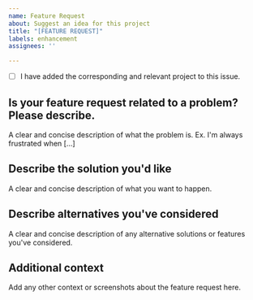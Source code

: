 ```yaml
---
name: Feature Request
about: Suggest an idea for this project
title: "[FEATURE REQUEST]"
labels: enhancement
assignees: ''

---
```


- [ ] I have added the corresponding and relevant project to this issue.

## Is your feature request related to a problem? Please describe.
A clear and concise description of what the problem is. Ex. I'm always frustrated when [...]

## Describe the solution you'd like
A clear and concise description of what you want to happen.

## Describe alternatives you've considered
A clear and concise description of any alternative solutions or features you've considered.

## Additional context
Add any other context or screenshots about the feature request here.

